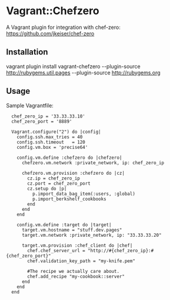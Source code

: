# Vagrant::Chefzero

A Vagrant plugin for integration with chef-zero: https://github.com/jkeiser/chef-zero

## Installation

vagrant plugin install vagrant-chefzero --plugin-source http://rubygems.util.pages --plugin-source http://rubygems.org

## Usage

Sample Vagrantfile:

      chef_zero_ip = '33.33.33.10'
      chef_zero_port = '8889'

      Vagrant.configure("2") do |config|
        config.ssh.max_tries = 40
        config.ssh.timeout   = 120
        config.vm.box = 'precise64'

        config.vm.define :chefzero do |chefzero|
          chefzero.vm.network :private_network, ip: chef_zero_ip

          chefzero.vm.provision :chefzero do |cz|
            cz.ip = chef_zero_ip
            cz.port = chef_zero_port
            cz.setup do |p|
              p.import_data_bag_item(:users, :global)
              p.import_berkshelf_cookbooks
            end
          end
        end

        config.vm.define :target do |target|
          target.vm.hostname = "stuff.dev.pages"
          target.vm.network :private_network, ip: "33.33.33.20"

          target.vm.provision :chef_client do |chef|
            chef.chef_server_url = "http://#{chef_zero_ip}:#{chef_zero_port}"
            chef.validation_key_path = "my-knife.pem"

            #The recipe we actually care about.
            chef.add_recipe "my-cookbook::server"
          end
        end
      end
